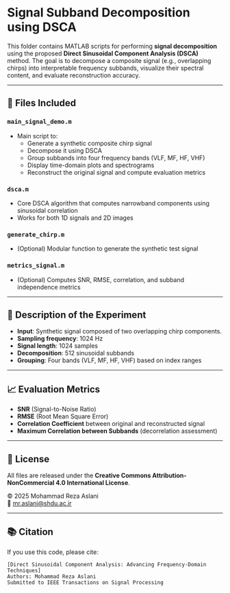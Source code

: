 # Signal Subband Decomposition using DSCA

This folder contains MATLAB scripts for performing **signal decomposition** using the proposed **Direct Sinusoidal Component Analysis (DSCA)** method. The goal is to decompose a composite signal (e.g., overlapping chirps) into interpretable frequency subbands, visualize their spectral content, and evaluate reconstruction accuracy.

---

## 📂 Files Included

### `main_signal_demo.m`

- Main script to:
  - Generate a synthetic composite chirp signal
  - Decompose it using DSCA
  - Group subbands into four frequency bands (VLF, MF, HF, VHF)
  - Display time-domain plots and spectrograms
  - Reconstruct the original signal and compute evaluation metrics

### `dsca.m`

- Core DSCA algorithm that computes narrowband components using sinusoidal correlation
- Works for both 1D signals and 2D images

### `generate_chirp.m`

- (Optional) Modular function to generate the synthetic test signal

### `metrics_signal.m`

- (Optional) Computes SNR, RMSE, correlation, and subband independence metrics

---

## 🧪 Description of the Experiment

- **Input**: Synthetic signal composed of two overlapping chirp components.
- **Sampling frequency**: 1024 Hz
- **Signal length**: 1024 samples
- **Decomposition**: 512 sinusoidal subbands
- **Grouping**: Four bands (VLF, MF, HF, VHF) based on index ranges

---

## 📈 Evaluation Metrics

- **SNR** (Signal-to-Noise Ratio)
- **RMSE** (Root Mean Square Error)
- **Correlation Coefficient** between original and reconstructed signal
- **Maximum Correlation between Subbands** (decorrelation assessment)

---

## 📄 License

All files are released under the **Creative Commons Attribution-NonCommercial 4.0 International License**.

© 2025 Mohammad Reza Aslani\
📧 [mr.aslani@shdu.ac.ir](mailto\:mr.aslani@shdu.ac.ir)

---

## 📚 Citation

If you use this code, please cite:

```
[Direct Sinusoidal Component Analysis: Advancing Frequency-Domain Techniques]  
Authors: Mohammad Reza Aslani  
Submitted to IEEE Transactions on Signal Processing
```

